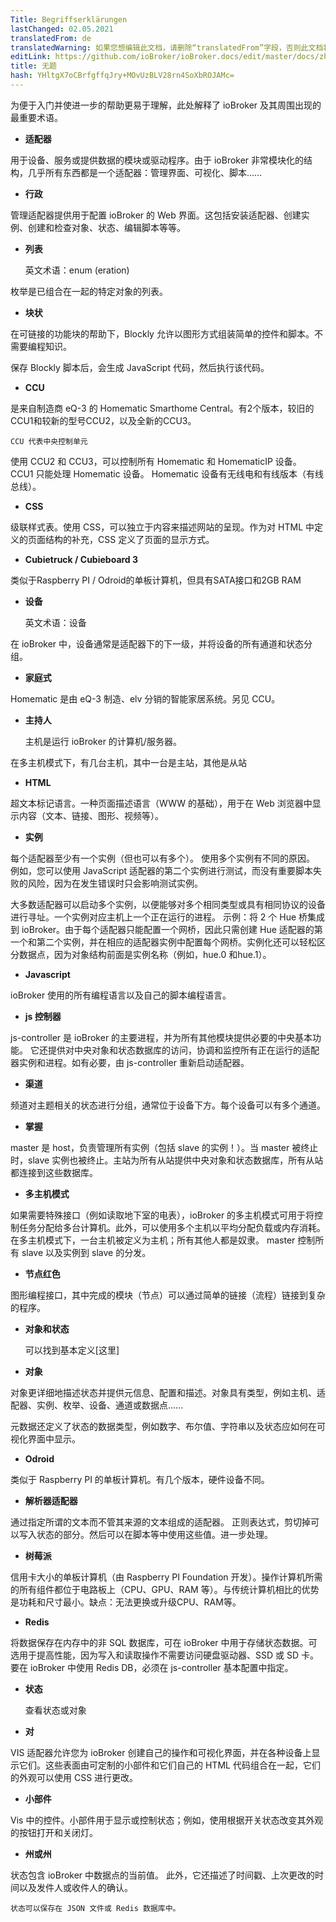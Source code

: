 ```yaml
---
Title: Begriffserklärungen
lastChanged: 02.05.2021
translatedFrom: de
translatedWarning: 如果您想编辑此文档，请删除“translatedFrom”字段，否则此文档将再次自动翻译
editLink: https://github.com/ioBroker/ioBroker.docs/edit/master/docs/zh-cn/basics/glossary.md
title: 无题
hash: YHltgX7oCBrfgffqJry+MOvUzBLV28rn4SoXbROJAMc=
---
```

为便于入门并使进一步的帮助更易于理解，此处解释了 ioBroker 及其周围出现的最重要术语。

* **适配器**

用于设备、服务或提供数据的模块或驱动程序。由于 ioBroker 非常模块化的结构，几乎所有东西都是一个适配器：管理界面、可视化、脚本……

* **行政**

管理适配器提供用于配置 ioBroker 的 Web 界面。这包括安装适配器、创建实例、创建和检查对象、状态、编辑脚本等等。

* **列表**

    英文术语：enum (eration)

枚举是已组合在一起的特定对象的列表。

* **块状**

在可链接的功能块的帮助下，Blockly 允许以图形方式组装简单的控件和脚本。不需要编程知识。

保存 Blockly 脚本后，会生成 JavaScript 代码，然后执行该代码。

* **CCU**

是来自制造商 eQ-3 的 Homematic Smarthome Central。有2个版本，较旧的CCU1和较新的型号CCU2，以及全新的CCU3。

    CCU 代表中央控制单元

使用 CCU2 和 CCU3，可以控制所有 Homematic 和 HomematicIP 设备。 CCU1 只能处理 Homematic 设备。
Homematic 设备有无线电和有线版本（有线总线）。

* **CSS**

级联样式表。使用 CSS，可以独立于内容来描述网站的呈现。作为对 HTML 中定义的页面结构的补充，CSS 定义了页面的显示方式。

* **Cubietruck / Cubieboard 3**

类似于Raspberry PI / Odroid的单板计算机，但具有SATA接口和2GB RAM

* **设备**

    英文术语：设备

在 ioBroker 中，设备通常是适配器下的下一级，并将设备的所有通道和状态分组。

* **家庭式**

Homematic 是由 eQ-3 制造、elv 分销的智能家居系统。另见 CCU。

* **主持人**

    主机是运行 ioBroker 的计算机/服务器。

在多主机模式下，有几台主机，其中一台是主站，其他是从站

* **HTML**

超文本标记语言。一种页面描述语言（WWW 的基础），用于在 Web 浏览器中显示内容（文本、链接、图形、视频等）。

* **实例**

每个适配器至少有一个实例（但也可以有多个）。
使用多个实例有不同的原因。
例如，您可以使用 JavaScript 适配器的第二个实例进行测试，而没有重要脚本失败的风险，因为在发生错误时只会影响测试实例。

大多数适配器可以启动多个实例，以便能够对多个相同类型或具有相同协议的设备进行寻址。一个实例对应主机上一个正在运行的进程。
示例：将 2 个 Hue 桥集成到 ioBroker。由于每个适配器只能配置一个网桥，因此只需创建 Hue 适配器的第一个和第二个实例，并在相应的适配器实例中配置每个网桥。实例化还可以轻松区分数据点，因为对象结构前面是实例名称（例如，hue.0 和hue.1）。

* **Javascript**

ioBroker 使用的所有编程语言以及自己的脚本编程语言。

* **js 控制器**

js-controller 是 ioBroker 的主要进程，并为所有其他模块提供必要的中央基本功能。
它还提供对中央对象和状态数据库的访问，协调和监控所有正在运行的适配器实例和进程。如有必要，由 js-controller 重新启动适配器。

* **渠道**

频道对主题相关的状态进行分组，通常位于设备下方。每个设备可以有多个通道。

* **掌握**

master 是 host，负责管理所有实例（包括 slave 的实例！）。当 master 被终止时，slave 实例也被终止。主站为所有从站提供中央对象和状态数据库，所有从站都连接到这些数据库。

* **多主机模式**

如果需要特殊接口（例如读取地下室的电表），ioBroker 的多主机模式可用于将控制任务分配给多台计算机。此外，可以使用多个主机以平均分配负载或内存消耗。在多主机模式下，一台主机被定义为主机；所有其他人都是奴隶。 master 控制所有 slave 以及实例到 slave 的分发。

* **节点红色**

图形编程接口，其中完成的模块（节点）可以通过简单的链接（流程）链接到复杂的程序。

* **对象和状态**

    可以找到基本定义[这里]

* **对象**

对象更详细地描述状态并提供元信息、配置和描述。对象具有类型，例如主机、适配器、实例、枚举、设备、通道或数据点......

元数据还定义了状态的数据类型，例如数字、布尔值、字符串以及状态应如何在可视化界面中显示。

* **Odroid**

类似于 Raspberry PI 的单板计算机。有几个版本，硬件设备不同。

* **解析器适配器**

通过指定所谓的文本而不管其来源的文本组成的适配器。
正则表达式，剪切掉可以写入状态的部分。然后可以在脚本等中使用这些值。进一步处理。

* **树莓派**

信用卡大小的单板计算机（由 Raspberry PI Foundation 开发）。操作计算机所需的所有组件都位于电路板上（CPU、GPU、RAM 等）。与传统计算机相比的优势是功耗和尺寸最小。缺点：无法更换或升级CPU、RAM等。

* **Redis**

将数据保存在内存中的非 SQL 数据库，可在 ioBroker 中用于存储状态数据。可选用于提高性能，因为写入和读取操作不需要访问硬盘驱动器、SSD 或 SD 卡。要在 ioBroker 中使用 Redis DB，必须在 js-controller 基本配置中指定。

* **状态**

    查看状态或对象

* **对**

VIS 适配器允许您为 ioBroker 创建自己的操作和可视化界面，并在各种设备上显示它们。这些表面由可定制的小部件和它们自己的 HTML 代码组合在一起，它们的外观可以使用 CSS 进行更改。

* **小部件**

Vis 中的控件。小部件用于显示或控制状态；例如，使用根据开关状态改变其外观的按钮打开和关闭灯。

* **州或州**

状态包含 ioBroker 中数据点的当前值。
此外，它还描述了时间戳、上次更改的时间以及发件人或收件人的确认。

    状态可以保存在 JSON 文件或 Redis 数据库中。

[hier]: https://github.com/ioBroker/ioBroker.docs/blob/master/docs/en/dev/objectsschema.md